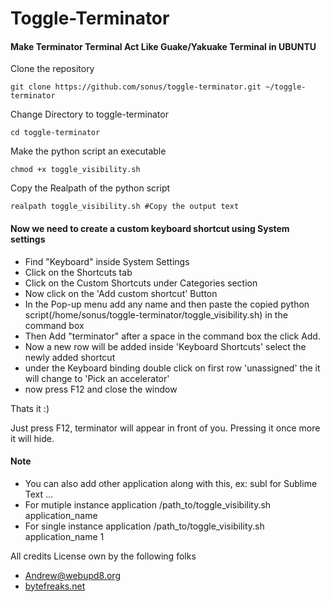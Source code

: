 # Toggle-Terminator
#### Make Terminator Terminal Act Like Guake/Yakuake Terminal in UBUNTU

Clone the repository
```
git clone https://github.com/sonus/toggle-terminator.git ~/toggle-terminator
```
Change Directory to toggle-terminator
```
cd toggle-terminator

```
Make the python script an executable
```
chmod +x toggle_visibility.sh

```
Copy the Realpath of the python script
```
realpath toggle_visibility.sh #Copy the output text

```

#### Now we need to create a custom keyboard shortcut using System settings


* Find "Keyboard" inside System Settings
* Click on the Shortcuts tab
* Click on the Custom Shortcuts under Categories section
* Now click on the 'Add custom shortcut' Button
* In the Pop-up menu add any name and then paste the copied python script(/home/sonus/toggle-terminator/toggle_visibility.sh) in the command box
* Then Add "terminator" after a space in the command box the click Add.
* Now a new row will be added inside 'Keyboard Shortcuts' select the newly added shortcut
* under the Keyboard binding double click on first row 'unassigned' the it will change to 'Pick an accelerator'
* now press F12 and close the window

Thats it :)

Just press F12, terminator will appear in front of you. Pressing it once more it will hide.


#### Note
* You can also add other application along with this, ex: subl for Sublime Text ...
* For mutiple instance application /path_to/toggle_visibility.sh application_name
* For single instance application /path_to/toggle_visibility.sh application_name 1

All credits License own by the following folks
* [Andrew@webupd8.org](http://www.webupd8.org/2011/07/install-terminator-with-built-in-quake.html)
* [bytefreaks.net](http://bytefreaks.net/gnulinux/bash/howto-make-terminator-terminal-act-like-guake-terminal-in-fedora-20ubuntu-14-10)

